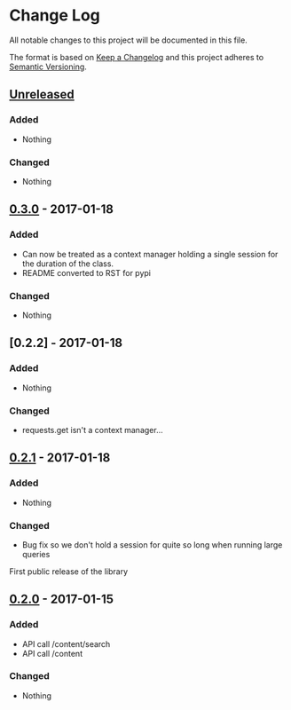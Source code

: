 # Change Log
All notable changes to this project will be documented in this file.

The format is based on [Keep a Changelog](http://keepachangelog.com/)
and this project adheres to [Semantic Versioning](http://semver.org/).

## [Unreleased]
### Added
- Nothing

### Changed
- Nothing

## [0.3.0] - 2017-01-18

### Added
- Can now be treated as a context manager holding a single session for the duration
 of the class.
- README converted to RST for pypi

### Changed
- Nothing

## [0.2.2] - 2017-01-18

### Added
- Nothing

### Changed
- requests.get isn't a context manager...

## [0.2.1] - 2017-01-18

### Added
- Nothing

### Changed
- Bug fix so we don't hold a session for quite so long when running large queries

First public release of the library
## [0.2.0] - 2017-01-15

### Added
- API call /content/search
- API call /content

### Changed
- Nothing

[Unreleased]: https://github.com/DaveTCode/confluence-python-lib/compare/0.3.0...HEAD
[0.3.0]: https://github.com/DaveTCode/confluence-python-lib/compare/0.2.2...0.3.0
[0.2.1]: https://github.com/DaveTCode/confluence-python-lib/compare/0.2.1...0.2.2
[0.2.1]: https://github.com/DaveTCode/confluence-python-lib/compare/0.2.0...0.2.1
[0.2.0]: https://github.com/DaveTCode/confluence-python-lib/compare/0.0.1...0.2.0